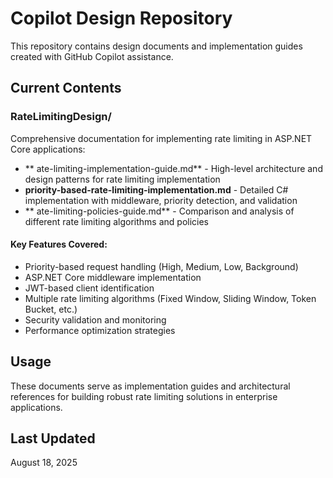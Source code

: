 ﻿# Copilot Design Repository

This repository contains design documents and implementation guides created with GitHub Copilot assistance.

## Current Contents

### RateLimitingDesign/

Comprehensive documentation for implementing rate limiting in ASP.NET Core applications:

- **ate-limiting-implementation-guide.md** - High-level architecture and design patterns for rate limiting implementation
- **priority-based-rate-limiting-implementation.md** - Detailed C# implementation with middleware, priority detection, and validation
- **ate-limiting-policies-guide.md** - Comparison and analysis of different rate limiting algorithms and policies

#### Key Features Covered:
- Priority-based request handling (High, Medium, Low, Background)
- ASP.NET Core middleware implementation
- JWT-based client identification
- Multiple rate limiting algorithms (Fixed Window, Sliding Window, Token Bucket, etc.)
- Security validation and monitoring
- Performance optimization strategies

## Usage

These documents serve as implementation guides and architectural references for building robust rate limiting solutions in enterprise applications.

## Last Updated

August 18, 2025
